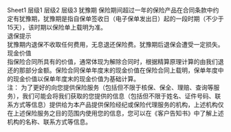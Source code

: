 Sheet1
	层级1	层级2	层级3
	犹豫期
		保险期间超过一年的保险产品在合同条款中约定有犹豫期，犹豫期是指自保单签收日（电子保单发出日）起的一段时期（不少于15天），该时期以保险单上载明为准。	 
	退保提示		 
		犹豫期内退保不收取任何费用，无息退还保险费。犹豫期后退保会遭受一定损失。	 
	现金价值		 
		指保险合同所具有的价值，通常体现为解除合同时，根据精算原理计算的由我们退还的那部分金额。保险合同保单年度末的现金价值在保险合同上载明，保单年度中的现金价值以保单年度末的现金价值为基础计算。	 
	注：
		为了更好的向您提供保险服务（包括但不限于核保、保全、理赔、查询等服务），我们可能会将我们获取的您提供的信息（包括但不限于姓名、证件号码、联系方式等信息）提供给为本产品提供保险经纪或保险代理服务的机构，上述机构仅在上述保险服务之目的范围内使用您的信息，您可以在《客户告知书》中了解上述机构的名称、联系方式等信息。


